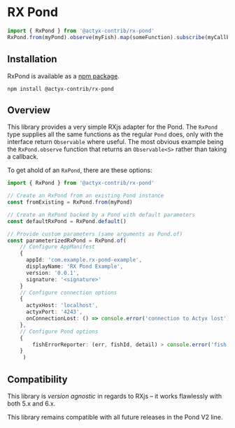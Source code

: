 # RX Pond

```typescript
import { RxPond } from '@actyx-contrib/rx-pond'
RxPond.from(myPond).observe(myFish).map(someFunction).subscribe(myCallback)`
```

## Installation

RxPond is available as a [npm package](https://www.npmjs.com/package/@actyx-contrib/rx-pond).

```shell
npm install @actyx-contrib/rx-pond
```

## Overview

This library provides a very simple RXjs adapter for the Pond. The `RxPond` type supplies all the
same functions as the regular `Pond` does, only with the interface return `Observable` where
useful. The most obvious example being the `RxPond.observe` function that returns an `Observable<S>`
rather than taking a callback.

To get ahold of an `RxPond`, there are these options:

```typescript
import { RxPond } from '@actyx-contrib/rx-pond'

// Create an RxPond from an existing Pond instance
const fromExisting = RxPond.from(myPond)

// Create an RxPond backed by a Pond with default parameters
const defaultRxPond = RxPond.default()

// Provide custom parameters (same arguments as Pond.of)
const parameterizedRxPond = RxPond.of(
    // Configure AppManifest
    {
      appId: 'com.example.rx-pond-example',
      displayName: 'RX Pond Example',
      version: '0.0.1',
      signature: '<signature>'
    }
    // Configure connection options 
    { 
      actyxHost: 'localhost',
      actyxPort: '4243',
      onConnectionLost: () => console.error('connection to Actyx lost')    
    },
    // Configure Pond options
    {
        fishErrorReporter: (err, fishId, detail) > console.error('fish error', err, fishId, detail)
    }
     )
```

## Compatibility

This library is _version agnostic_ in regards to RXjs – it works flawlessly with both 5.x and 6.x.

This library remains compatible with all future releases in the Pond V2 line.
